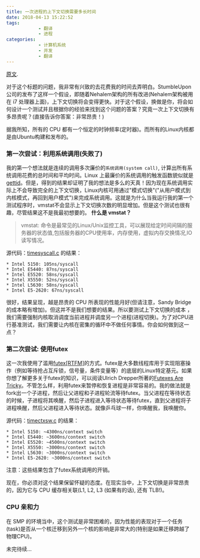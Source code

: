 ```yaml
---
title: 一次进程的上下文切换需要多长时间
date: 2018-04-13 15:22:52
tags:
			- 翻译
			- 进程
categories: 
			- 计算机系统
			- 并发
			- 翻译
---
```


[原文](https://blog.tsunanet.net/2010/11/how-long-does-it-take-to-make-context.html).

对于这个标题的问题，我非常有兴致的去花费我的时间去弄明白。StumbleUpon公司的发布了这样一个假设，即随着Nehalem架构的所有改进(Nehalem架构被用在 i7 处理器上面)，上下文切换将会变得更快。对于这个假设，换做是你，将会如何设计一个测试并且根据你的经验来找到这个问题的答案？究竟一次上下文切换有多昂贵呢？(直接告诉你答案：非常昂贵！)
<!--more-->

据我所知，所有的 CPU 都有一个恒定的时钟频率(定时器)。而所有的Linux内核都是由Ubuntu构建和发布的。

### 第一次尝试：利用系统调用(失败了)
我的第一个想法就是连续的调用多次廉价的`系统调用(system call)`, 计算出所有系统调用花费的总时间和平均时间。Linux 上最廉价的系统调用的触发函数貌似就是[gettid](http://man7.org/linux/man-pages/man2/gettid.2.html)。但是，得到的结果却证明了我的想法是多么的天真！因为现在系统调用实际上不会导致完全的上下文切换，Linux内核可用通过"模式切换"("从用户模式到内核模式，再回到用户模式")来完成系统调用。这就是为什么当我运行我的第一个测试程序时，vmstat不会显示上下文切换次数的明显增加。但是这个测试也很有趣，尽管结果这不是我最初想要的。
**什么是 vmstat？**
> vmstat: 命令是最常见的Linux/Unix监控工具，可以展现给定时间间隔的服务器的状态值,包括服务器的CPU使用率，内存使用，虚拟内存交换情况,IO读写情况。

源代码：[timesyscall.c](https://github.com/tsuna/contextswitch/blob/master/timesyscall.c) 的结果：

	* Intel 5150: 105ns/syscall
	* Intel E5440: 87ns/syscall
	* Intel E5520: 58ns/syscall
	* Intel X5550: 52ns/syscall
	* Intel L5630: 58ns/syscall
	* Intel E5-2620: 67ns/syscall
	
很好，结果呈现，越是昂贵的 CPU 所表现的性能月好(但请注意，Sandy Bridge的成本略有增加)。但这并不是我们想要的结果。所以要测试上下文切换的成本	，我们需要强制内核取消调度当前进程并调度另一个进程(进程切换)。为了对CPU进行基准测试，我们需要让内核在密集的循环中不做任何事情。你会如何做到这一点？

### 第二次尝试: 使用futex
这一次我使用了滥用[futex[RTFM]](https://zh.wikipedia.org/wiki/Futex)的方式。futex是大多数线程库用于实现阻塞操作（例如等待抢占互斥锁，信号量，条件变量等）的底层的Linux特定基元。如果你想了解更多关于futex的知识，可以阅读Ulrich Drepper所著的[Futexes Are Tricky](https://www.akkadia.org/drepper/futex.pdf)。不管怎么样，利用futex来暂停和恢复进程是非常容易的。我的做法就是fork出一个子进程，然后让父进程和子进程轮流等待futex。当父进程在等待状态的时候，子进程将其唤醒，然后子进程进入等待状态等待futex，直到父进程将子进程唤醒，然后父进程进入等待状态。就像乒乓球一样，你唤醒我，我唤醒你。

源代码：[timectxsw.c](https://github.com/tsuna/contextswitch/blob/master/timectxsw.c) 的结果：

	* Intel 5150: ~4300ns/context switch
	* Intel E5440: ~3600ns/context switch
	* Intel E5520: ~4500ns/context switch
	* Intel X5550: ~3000ns/context switch
	* Intel L5630: ~3000ns/context switch
	* Intel E5-2620: ~3000ns/context switch

注意：这些结果包含了futex系统调用的开销。

现在，你必须对这个结果保留怀疑的态度。在现实当中，上下文切换是非常昂贵的，因为它与 CPU 缓存相关联(L1, L2, L3 (如果有的话), 还有 TLB!)。

### CPU 亲和力
在 SMP 的环境当中，这个测试是非常困难的，因为性能的表现对于一个任务(task)是否从一个核迁移到另外一个核的影响是非常大的(特别是如果迁移跨越了物理CPU)。

未完待续...


